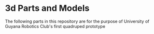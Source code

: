 # 3d Parts and Models

The following parts in this repository are for the purpose of University of Guyana Robotics Club's first quadruped prototype
